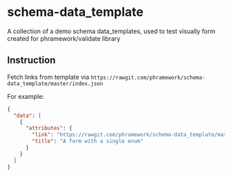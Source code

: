 # schema-data_template
A collection of a demo schema data_templates, used to test visually form created for phramework/validate library

## Instruction
Fetch links from template via `https://rawgit.com/phramework/schema-data_template/master/index.json`

For example:
```json
{
  "data": [
    {
      "attributes": {
        "link": "https://rawgit.com/phramework/schema-data_template/master/data_template/enum.json",
        "title": "A form with a single enum"
      }
    }
  ]
}
```